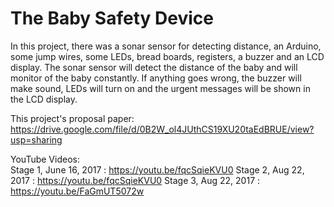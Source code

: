 # The Baby Safety Device
 
 In this project, there was a sonar sensor for detecting distance, an Arduino, some jump wires, some LEDs, bread boards, registers, a buzzer and an LCD display. The sonar sensor will detect the distance of the baby and will monitor of the baby constantly. If anything goes wrong, the buzzer will make sound, LEDs will turn on and the urgent messages will be shown in the LCD display.
 
This project's proposal paper: https://drive.google.com/file/d/0B2W_ol4JUthCS19XU20taEdBRUE/view?usp=sharing

YouTube Videos: 
<br>
Stage 1, June 16, 2017 :  https://youtu.be/fqcSqieKVU0
Stage 2, Aug 22, 2017  :  https://youtu.be/fqcSqieKVU0
Stage 3, Aug 22, 2017  :  https://youtu.be/FaGmUT5072w
</br>
